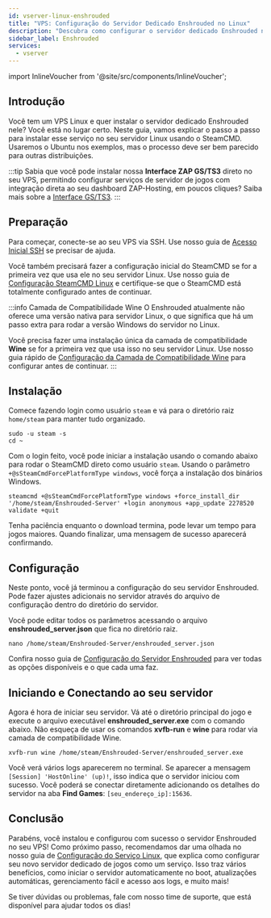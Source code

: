 ```yaml
---
id: vserver-linux-enshrouded
title: "VPS: Configuração do Servidor Dedicado Enshrouded no Linux"
description: "Descubra como configurar o servidor dedicado Enshrouded no seu VPS Linux para um aluguel de servidores e gerenciamento sem complicações → Saiba mais agora"
sidebar_label: Enshrouded
services:
  - vserver
---
```


import InlineVoucher from '@site/src/components/InlineVoucher';

## Introdução
Você tem um VPS Linux e quer instalar o servidor dedicado Enshrouded nele? Você está no lugar certo. Neste guia, vamos explicar o passo a passo para instalar esse serviço no seu servidor Linux usando o SteamCMD. Usaremos o Ubuntu nos exemplos, mas o processo deve ser bem parecido para outras distribuições.

:::tip
Sabia que você pode instalar nossa **Interface ZAP GS/TS3** direto no seu VPS, permitindo configurar serviços de servidor de jogos com integração direta ao seu dashboard ZAP-Hosting, em poucos cliques? Saiba mais sobre a [Interface GS/TS3](vserver-linux-gs-interface.md).
:::

<InlineVoucher />

## Preparação

Para começar, conecte-se ao seu VPS via SSH. Use nosso guia de [Acesso Inicial SSH](vserver-linux-ssh.md) se precisar de ajuda.

Você também precisará fazer a configuração inicial do SteamCMD se for a primeira vez que usa ele no seu servidor Linux. Use nosso guia de [Configuração SteamCMD Linux](vserver-linux-steamcmd.md) e certifique-se que o SteamCMD está totalmente configurado antes de continuar.

:::info Camada de Compatibilidade Wine
O Enshrouded atualmente não oferece uma versão nativa para servidor Linux, o que significa que há um passo extra para rodar a versão Windows do servidor no Linux.

Você precisa fazer uma instalação única da camada de compatibilidade **Wine** se for a primeira vez que usa isso no seu servidor Linux. Use nosso guia rápido de [Configuração da Camada de Compatibilidade Wine](vserver-linux-wine.md) para configurar antes de continuar.
:::

## Instalação

Comece fazendo login como usuário `steam` e vá para o diretório raiz `home/steam` para manter tudo organizado.
```
sudo -u steam -s
cd ~
```

Com o login feito, você pode iniciar a instalação usando o comando abaixo para rodar o SteamCMD direto como usuário `steam`. Usando o parâmetro `+@sSteamCmdForcePlatformType windows`, você força a instalação dos binários Windows.
```
steamcmd +@sSteamCmdForcePlatformType windows +force_install_dir '/home/steam/Enshrouded-Server' +login anonymous +app_update 2278520 validate +quit
```

Tenha paciência enquanto o download termina, pode levar um tempo para jogos maiores. Quando finalizar, uma mensagem de sucesso aparecerá confirmando.

## Configuração

Neste ponto, você já terminou a configuração do seu servidor Enshrouded. Pode fazer ajustes adicionais no servidor através do arquivo de configuração dentro do diretório do servidor.

Você pode editar todos os parâmetros acessando o arquivo **enshrouded_server.json** que fica no diretório raiz.
```
nano /home/steam/Enshrouded-Server/enshrouded_server.json
```

Confira nosso guia de [Configuração do Servidor Enshrouded](enshrouded-configuration.md) para ver todas as opções disponíveis e o que cada uma faz.

## Iniciando e Conectando ao seu servidor

Agora é hora de iniciar seu servidor. Vá até o diretório principal do jogo e execute o arquivo executável **enshrouded_server.exe** com o comando abaixo. Não esqueça de usar os comandos **xvfb-run** e **wine** para rodar via camada de compatibilidade Wine.
```
xvfb-run wine /home/steam/Enshrouded-Server/enshrouded_server.exe
```

Você verá vários logs aparecerem no terminal. Se aparecer a mensagem `[Session] 'HostOnline' (up)!`, isso indica que o servidor iniciou com sucesso. Você poderá se conectar diretamente adicionando os detalhes do servidor na aba **Find Games**: `[seu_endereço_ip]:15636`.

## Conclusão

Parabéns, você instalou e configurou com sucesso o servidor Enshrouded no seu VPS! Como próximo passo, recomendamos dar uma olhada no nosso guia de [Configuração do Serviço Linux](vserver-linux-create-gameservice.md), que explica como configurar seu novo servidor dedicado de jogos como um serviço. Isso traz vários benefícios, como iniciar o servidor automaticamente no boot, atualizações automáticas, gerenciamento fácil e acesso aos logs, e muito mais!

Se tiver dúvidas ou problemas, fale com nosso time de suporte, que está disponível para ajudar todos os dias!

<InlineVoucher />